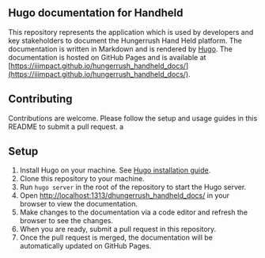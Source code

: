 ## Hugo documentation for Handheld

This repository represents the application which is used by developers and key stakeholders to document the Hungerrush Hand Held platform.
The documentation is written in Markdown and is rendered by [Hugo](https://gohugo.io/).
The documentation is hosted on GitHub Pages and is available at [https://iiimpact.github.io/hungerrush_handheld_docs/](https://iiimpact.github.io/hungerrush_handheld_docs/).

## Contributing

Contributions are welcome. Please follow the setup and usage guides in this README to submit a pull request.
a
## Setup

1. Install Hugo on your machine. See [Hugo installation guide](https://gohugo.io/getting-started/installing/).
2. Clone this repository to your machine.
3. Run `hugo server` in the root of the repository to start the Hugo server.
4. Open [http://localhost:1313/dhungerrush_handheld_docs/](http://localhost:1313/hungerrush_handheld_docs/) in your browser to view the documentation.
5. Make changes to the documentation via a code editor and refresh the browser to see the changes.
6. When you are ready, submit a pull request in this repository.
7. Once the pull request is merged, the documentation will be automatically updated on GitHub Pages.
